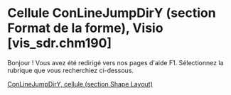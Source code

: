 
# Cellule ConLineJumpDirY (section Format de la forme), Visio [vis_sdr.chm190]

Bonjour ! Vous avez été redirigé vers nos pages d'aide F1. Sélectionnez la rubrique que vous recherchiez ci-dessous.

[ConLineJumpDirY, cellule (section Shape Layout)](http://msdn.microsoft.com/library/93f82ae0-3442-fac1-9906-b84afef85f5c%28Office.15%29.aspx)
